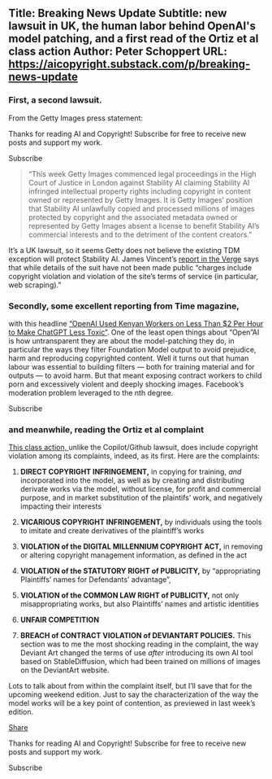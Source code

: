 Title: Breaking News Update
Subtitle: new lawsuit in UK, the human labor behind OpenAI's model patching, and a first read of the Ortiz et al class action
Author: Peter Schoppert
URL: https://aicopyright.substack.com/p/breaking-news-update
---
### First, a second lawsuit.

From the Getty Images press statement:

Thanks for reading AI and Copyright! Subscribe for free to receive new posts and support my work.

Subscribe

> “This week Getty Images commenced legal proceedings in the High Court of Justice in London against Stability AI claiming Stability AI infringed intellectual property rights including copyright in content owned or represented by Getty Images. It is Getty Images’ position that Stability AI unlawfully copied and processed millions of images protected by copyright and the associated metadata owned or represented by Getty Images absent a license to benefit Stability AI’s commercial interests and to the detriment of the content creators.”

It’s a UK lawsuit, so it seems Getty does not believe the existing TDM exception will protect Stability AI. James Vincent’s [report in the Verge](https://www.theverge.com/2023/1/17/23558516/ai-art-copyright-stable-diffusion-getty-images-lawsuit) says that while details of the suit have not been made public “charges include copyright violation and violation of the site’s terms of service (in particular, web scraping).”

### Secondly, some excellent reporting from Time magazine, 

with this headline [“OpenAI Used Kenyan Workers on Less Than $2 Per Hour to Make ChatGPT Less Toxic”](https://time.com/6247678/openai-chatgpt-kenya-workers/). One of the least open things about “Open”AI is how untransparent they are about the model-patching they do, in particular the ways they filter Foundation Model output to avoid prejudice, harm and reproducing copyrighted content. Well it turns out that human labour was essential to building filters — both for training material and for outputs — to avoid harm. But that meant exposing contract workers to child porn and excessively violent and deeply shocking images. Facebook’s moderation problem leveraged to the nth degree.

Subscribe

### and meanwhile, reading the Ortiz et al complaint

[This class action, ](https://stablediffusionlitigation.com/pdf/00201/1-1-stable-diffusion-complaint.pdf)unlike the Copilot/Github lawsuit, does include copyright violation among its complaints, indeed, as its first. Here are the complaints:

  1.  **DIRECT COPYRIGHT INFRINGEMENT,** in copying for training, _and_ incorporated into the model, as well as by creating and distributing derivate works via the model, without license, for profit and commercial purpose, and in market substitution of the plaintifs’ work, and negatively impacting their interests

  2.  **VICARIOUS COPYRIGHT INFRINGEMENT,** by individuals using the tools to imitate and create derivatives of the plaintiff’s works

  3.  **VIOLATION of the DIGITAL MILLENNIUM COPYRIGHT ACT,** in removing or altering copyright management information, as defined in the act

  4.  **VIOLATION of the STATUTORY RIGHT of PUBLICITY,** by “appropriating Plaintiffs’ names for Defendants’ advantage”, 

  5. **VIOLATION of the COMMON LAW RIGHT of PUBLICITY,** not only misappropriating works, but also Plaintiffs’ names and artistic identities

  6.  **UNFAIR COMPETITION**

  7.  **BREACH of CONTRACT VIOLATION of DEVIANTART POLICIES.** This section was to me the most shocking reading in the complaint, the way Deviant Art changed the terms of use _after_ introducing its own AI tool based on StableDiffusion, which had been trained on millions of images on the DeviantArt website.




Lots to talk about from within the complaint itself, but I’ll save that for the upcoming weekend edition. Just to say the characterization of the way the model works will be a key point of contention, as previewed in last week’s edition.

[Share](https://aicopyright.substack.com/p/breaking-news-update?utm_source=substack&utm_medium=email&utm_content=share&action=share)

Thanks for reading AI and Copyright! Subscribe for free to receive new posts and support my work.

Subscribe
